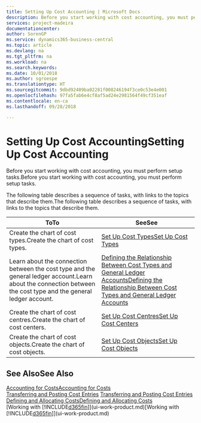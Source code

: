 ```yaml
---
title: Setting Up Cost Accounting | Microsoft Docs
description: Before you start working with cost accounting, you must perform setup tasks.
services: project-madeira
documentationcenter: 
author: SorenGP
ms.service: dynamics365-business-central
ms.topic: article
ms.devlang: na
ms.tgt_pltfrm: na
ms.workload: na
ms.search.keywords: 
ms.date: 10/01/2018
ms.author: sgroespe
ms.translationtype: HT
ms.sourcegitcommit: 9dbd92409ba02281f008246194f3ce0c53e4e001
ms.openlocfilehash: 97fa5fab6e4cf8af5ad24e2981564f49cf351eaf
ms.contentlocale: en-ca
ms.lasthandoff: 09/28/2018

---
```

# <a name="setting-up-cost-accounting"></a><span data-ttu-id="68216-103">Setting Up Cost Accounting</span><span class="sxs-lookup"><span data-stu-id="68216-103">Setting Up Cost Accounting</span></span>
<span data-ttu-id="68216-104">Before you start working with cost accounting, you must perform setup tasks.</span><span class="sxs-lookup"><span data-stu-id="68216-104">Before you start working with cost accounting, you must perform setup tasks.</span></span>  

 <span data-ttu-id="68216-105">The following table describes a sequence of tasks, with links to the topics that describe them.</span><span class="sxs-lookup"><span data-stu-id="68216-105">The following table describes a sequence of tasks, with links to the topics that describe them.</span></span>

|<span data-ttu-id="68216-106">To</span><span class="sxs-lookup"><span data-stu-id="68216-106">To</span></span>|<span data-ttu-id="68216-107">See</span><span class="sxs-lookup"><span data-stu-id="68216-107">See</span></span>|  
|--------|---------|  
|<span data-ttu-id="68216-108">Create the chart of cost types.</span><span class="sxs-lookup"><span data-stu-id="68216-108">Create the chart of cost types.</span></span>|[<span data-ttu-id="68216-109">Set Up Cost Types</span><span class="sxs-lookup"><span data-stu-id="68216-109">Set Up Cost Types</span></span>](finance-how-to-set-up-cost-types.md)|  
|<span data-ttu-id="68216-110">Learn about the connection between the cost type and the general ledger account.</span><span class="sxs-lookup"><span data-stu-id="68216-110">Learn about the connection between the cost type and the general ledger account.</span></span>|[<span data-ttu-id="68216-111">Defining the Relationship Between Cost Types and General Ledger Accounts</span><span class="sxs-lookup"><span data-stu-id="68216-111">Defining the Relationship Between Cost Types and General Ledger Accounts</span></span>](finance-defining-the-relationship-between-cost-types-and-general-ledger-accounts.md)|  
|<span data-ttu-id="68216-112">Create the chart of cost centres.</span><span class="sxs-lookup"><span data-stu-id="68216-112">Create the chart of cost centers.</span></span>|[<span data-ttu-id="68216-113">Set Up Cost Centres</span><span class="sxs-lookup"><span data-stu-id="68216-113">Set Up Cost Centers</span></span>](finance-how-to-set-up-cost-centers.md)|  
|<span data-ttu-id="68216-114">Create the chart of cost objects.</span><span class="sxs-lookup"><span data-stu-id="68216-114">Create the chart of cost objects.</span></span>|[<span data-ttu-id="68216-115">Set Up Cost Objects</span><span class="sxs-lookup"><span data-stu-id="68216-115">Set Up Cost Objects</span></span>](finance-how-to-set-up-cost-objects.md)|  

## <a name="see-also"></a><span data-ttu-id="68216-116">See Also</span><span class="sxs-lookup"><span data-stu-id="68216-116">See Also</span></span>  
[<span data-ttu-id="68216-117">Accounting for Costs</span><span class="sxs-lookup"><span data-stu-id="68216-117">Accounting for Costs</span></span>](finance-manage-cost-accounting.md)  
<span data-ttu-id="68216-118">[Transferring and Posting Cost Entries](finance-transfer-and-post-cost-entries.md) </span><span class="sxs-lookup"><span data-stu-id="68216-118">[Transferring and Posting Cost Entries](finance-transfer-and-post-cost-entries.md) </span></span>  
[<span data-ttu-id="68216-119">Defining and Allocating Costs</span><span class="sxs-lookup"><span data-stu-id="68216-119">Defining and Allocating Costs</span></span>](finance-define-and-allocate-costs.md)  
<span data-ttu-id="68216-120">[Working with [!INCLUDE[d365fin](includes/d365fin_md.md)]](ui-work-product.md)</span><span class="sxs-lookup"><span data-stu-id="68216-120">[Working with [!INCLUDE[d365fin](includes/d365fin_md.md)]](ui-work-product.md)</span></span>

